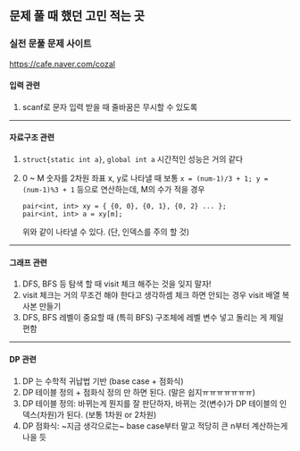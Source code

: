 ## 문제 풀 때 했던 고민 적는 곳

### 실전 문풀 문제 사이트
https://cafe.naver.com/cozal

#### 입력 관련
  1. scanf로 문자 입력 받을 때 줄바꿈은 무시할 수 있도록 

-----

#### 자료구조 관련
  1. `struct{static int a}`, `global int a` 시간적인 성능은 거의 같다
  2. 0 ~ M 숫자를 2차원 좌표 x, y로 나타낼 때 보통 `x = (num-1)/3 + 1; y = (num-1)%3 + 1` 등으로 연산하는데, M의 수가 적을 경우
      ```
      pair<int, int> xy = { {0, 0}, {0, 1}, {0, 2} ... };
      pair<int, int> a = xy[m];
      ```  
      
      위와 같이 나타낼 수 있다. (단, 인덱스를 주의 할 것)

--- 

#### 그래프 관련  
  1. DFS, BFS 등 탐색 할 때 visit 체크 해주는 것을 잊지 말자!
  2. visit 체크는 거의 무조건 해야 한다고 생각하셈 체크 하면 안되는 경우 visit 배열 복사본 만들기
  3. DFS, BFS 레벨이 중요할 때 (특히 BFS) 구조체에 레벨 변수 넣고 돌리는 게 제일 편함

--- 
#### DP 관련
  1. DP 는 수학적 귀납법 기반 (base case + 점화식)
  2. DP 테이블 정의 + 점화식 정의 만 하면 된다. (말은 쉽지ㅠㅠㅠㅠㅠㅠㅠ)
  3. DP 테이블 정의: 바뀌는게 뭔지를 잘 판단하자, 바뀌는 것(변수)가 DP 테이블의 인덱스(차원)가 된다. (보통 1차원 or 2차원)
  4. DP 점화식: ~지금 생각으로는~ base case부터 말고 적당히 큰 n부터 계산하는게 나을 듯

